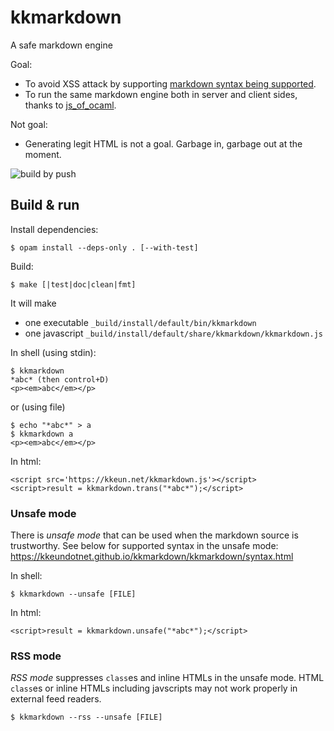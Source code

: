 kkmarkdown
======

A safe markdown engine

Goal:

* To avoid XSS attack by supporting
  [markdown syntax being supported](https://kkeundotnet.github.io/kkmarkdown/kkmarkdown/syntax.html).
* To run the same markdown engine both in server and client sides, thanks to
  [js_of_ocaml](https://github.com/ocsigen/js_of_ocaml).

Not goal:

* Generating legit HTML is not a goal. Garbage in, garbage out at the moment.

![build by push](https://github.com/kkeundotnet/kkmarkdown/actions/workflows/build.yml/badge.svg?event=push)

Build & run
---

Install dependencies:

```
$ opam install --deps-only . [--with-test]
```

Build:

```
$ make [|test|doc|clean|fmt]
```

It will make

* one executable `_build/install/default/bin/kkmarkdown`
* one javascript `_build/install/default/share/kkmarkdown/kkmarkdown.js`

In shell (using stdin):

```
$ kkmarkdown
*abc* (then control+D)
<p><em>abc</em></p>
```

or (using file)

```
$ echo "*abc*" > a
$ kkmarkdown a
<p><em>abc</em></p>
```

In html:

```
<script src='https://kkeun.net/kkmarkdown.js'></script>
<script>result = kkmarkdown.trans("*abc*");</script>
```

### Unsafe mode

There is *unsafe mode* that can be used when the markdown source is
trustworthy.  See below for supported syntax in the unsafe mode:  
<https://kkeundotnet.github.io/kkmarkdown/kkmarkdown/syntax.html>

In shell:

```
$ kkmarkdown --unsafe [FILE]
```

In html:

```
<script>result = kkmarkdown.unsafe("*abc*");</script>
```

### RSS mode

*RSS mode* suppresses `class`es and inline HTMLs in the unsafe mode.
HTML `class`es or inline HTMLs including javscripts may not work
properly in external feed readers.

```
$ kkmarkdown --rss --unsafe [FILE]
```
